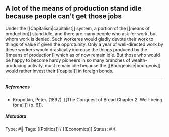 ## A lot of the means of production stand idle because people can't get those jobs  # 

Under the [[Capitalism|capitalist]] system, a portion of the [[means of production]] stand idle, and there are many people who ask for work, but whom work is denied. Such workeres would gladly devote their work to things of value if given the opprotunity. Only a year of well-directed work by these workers would drastically increase the things produced by the [[means of production]] which as of now remain idle. But those who would be happy to become hardy pioneers in so many branches of wealth-producing activity, must remain idle because the [[Bourgeoisie|bourgeois]] would rather invest their [[capital]] in foreign bonds.

___

##### References

- Kropotkin, Peter. (1892). [[The Conquest of Bread Chapter 2. Well-being for all]] (p. 61). 

##### Metadata

Type: #🔴 
Tags: [[Politics]] / [[Economics]]
Status: #☀️ 